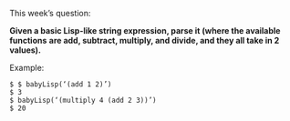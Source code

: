This week’s question:

**Given a basic Lisp-like string expression, parse it (where the available functions**
**are add, subtract, multiply, and divide, and they all take in 2 values).**

Example:

```
$ $ babyLisp(‘(add 1 2)’)
$ 3
$ babyLisp(‘(multiply 4 (add 2 3))’)
$ 20
```
